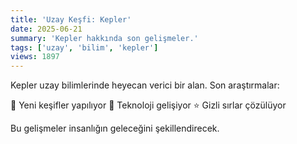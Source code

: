 ```yaml
---
title: 'Uzay Keşfi: Kepler'
date: 2025-06-21
summary: 'Kepler hakkında son gelişmeler.'
tags: ['uzay', 'bilim', 'kepler']
views: 1897
---
```


Kepler uzay bilimlerinde heyecan verici bir alan. Son araştırmalar:

🚀 Yeni keşifler yapılıyor
🌌 Teknoloji gelişiyor
⭐ Gizli sırlar çözülüyor

Bu gelişmeler insanlığın geleceğini şekillendirecek.